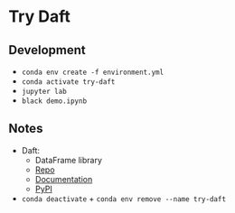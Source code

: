 # Try Daft

## Development

- `conda env create -f environment.yml`
- `conda activate try-daft`
- `jupyter lab`
- `black demo.ipynb`

## Notes

- Daft:
  - DataFrame library
  - [Repo](https://github.com/Eventual-Inc/Daft)
  - [Documentation](https://getdaft.io/)
  - [PyPI](https://pypi.org/project/getdaft/)
- `conda deactivate` + `conda env remove --name try-daft`

